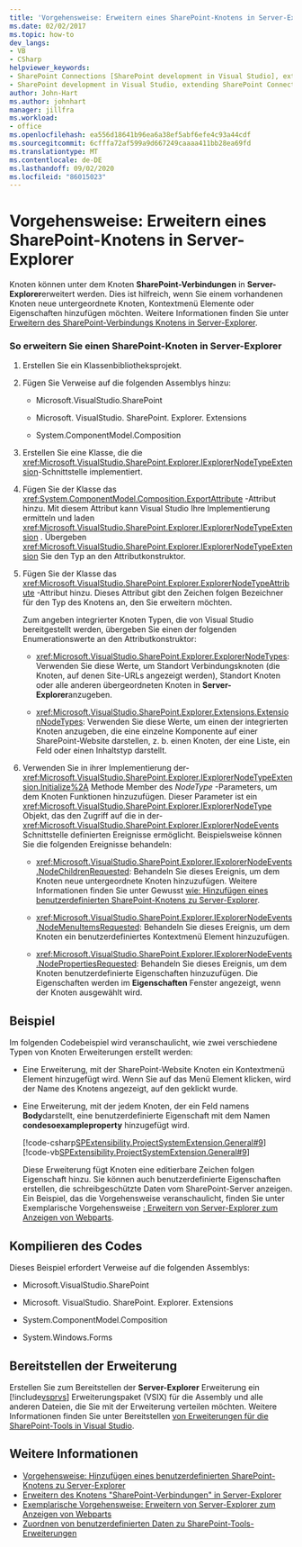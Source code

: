 ```yaml
---
title: 'Vorgehensweise: Erweitern eines SharePoint-Knotens in Server-Explorer | Microsoft-Dokumentation'
ms.date: 02/02/2017
ms.topic: how-to
dev_langs:
- VB
- CSharp
helpviewer_keywords:
- SharePoint Connections [SharePoint development in Visual Studio], extending a node
- SharePoint development in Visual Studio, extending SharePoint Connections node in Server Explorer
author: John-Hart
ms.author: johnhart
manager: jillfra
ms.workload:
- office
ms.openlocfilehash: ea556d18641b96ea6a38ef5abf6efe4c93a44cdf
ms.sourcegitcommit: 6cfffa72af599a9d667249caaaa411bb28ea69fd
ms.translationtype: MT
ms.contentlocale: de-DE
ms.lasthandoff: 09/02/2020
ms.locfileid: "86015023"
---
```

# <a name="how-to-extend-a-sharepoint-node-in-server-explorer"></a>Vorgehensweise: Erweitern eines SharePoint-Knotens in Server-Explorer
  Knoten können unter dem Knoten **SharePoint-Verbindungen** in **Server-Explorer**erweitert werden. Dies ist hilfreich, wenn Sie einem vorhandenen Knoten neue untergeordnete Knoten, Kontextmenü Elemente oder Eigenschaften hinzufügen möchten. Weitere Informationen finden Sie unter [Erweitern des SharePoint-Verbindungs Knotens in Server-Explorer](../sharepoint/extending-the-sharepoint-connections-node-in-server-explorer.md).

### <a name="to-extend-a-sharepoint-node-in-server-explorer"></a>So erweitern Sie einen SharePoint-Knoten in Server-Explorer

1. Erstellen Sie ein Klassenbibliotheksprojekt.

2. Fügen Sie Verweise auf die folgenden Assemblys hinzu:

    - Microsoft.VisualStudio.SharePoint

    - Microsoft. VisualStudio. SharePoint. Explorer. Extensions

    - System.ComponentModel.Composition

3. Erstellen Sie eine Klasse, die die <xref:Microsoft.VisualStudio.SharePoint.Explorer.IExplorerNodeTypeExtension>-Schnittstelle implementiert.

4. Fügen Sie der Klasse das <xref:System.ComponentModel.Composition.ExportAttribute> -Attribut hinzu. Mit diesem Attribut kann Visual Studio Ihre Implementierung ermitteln und laden <xref:Microsoft.VisualStudio.SharePoint.Explorer.IExplorerNodeTypeExtension> . Übergeben <xref:Microsoft.VisualStudio.SharePoint.Explorer.IExplorerNodeTypeExtension> Sie den Typ an den Attributkonstruktor.

5. Fügen Sie der Klasse das <xref:Microsoft.VisualStudio.SharePoint.Explorer.ExplorerNodeTypeAttribute> -Attribut hinzu. Dieses Attribut gibt den Zeichen folgen Bezeichner für den Typ des Knotens an, den Sie erweitern möchten.

     Zum angeben integrierter Knoten Typen, die von Visual Studio bereitgestellt werden, übergeben Sie einen der folgenden Enumerationswerte an den Attributkonstruktor:

    - <xref:Microsoft.VisualStudio.SharePoint.Explorer.ExplorerNodeTypes>: Verwenden Sie diese Werte, um Standort Verbindungsknoten (die Knoten, auf denen Site-URLs angezeigt werden), Standort Knoten oder alle anderen übergeordneten Knoten in **Server-Explorer**anzugeben.

    - <xref:Microsoft.VisualStudio.SharePoint.Explorer.Extensions.ExtensionNodeTypes>: Verwenden Sie diese Werte, um einen der integrierten Knoten anzugeben, die eine einzelne Komponente auf einer SharePoint-Website darstellen, z. b. einen Knoten, der eine Liste, ein Feld oder einen Inhaltstyp darstellt.

6. Verwenden Sie in ihrer Implementierung der- <xref:Microsoft.VisualStudio.SharePoint.Explorer.IExplorerNodeTypeExtension.Initialize%2A> Methode Member des *NodeType* -Parameters, um dem Knoten Funktionen hinzuzufügen. Dieser Parameter ist ein <xref:Microsoft.VisualStudio.SharePoint.Explorer.IExplorerNodeType> Objekt, das den Zugriff auf die in der- <xref:Microsoft.VisualStudio.SharePoint.Explorer.IExplorerNodeEvents> Schnittstelle definierten Ereignisse ermöglicht. Beispielsweise können Sie die folgenden Ereignisse behandeln:

    - <xref:Microsoft.VisualStudio.SharePoint.Explorer.IExplorerNodeEvents.NodeChildrenRequested>: Behandeln Sie dieses Ereignis, um dem Knoten neue untergeordnete Knoten hinzuzufügen. Weitere Informationen finden Sie unter Gewusst [wie: Hinzufügen eines benutzerdefinierten SharePoint-Knotens zu Server-Explorer](../sharepoint/how-to-add-a-custom-sharepoint-node-to-server-explorer.md).

    - <xref:Microsoft.VisualStudio.SharePoint.Explorer.IExplorerNodeEvents.NodeMenuItemsRequested>: Behandeln Sie dieses Ereignis, um dem Knoten ein benutzerdefiniertes Kontextmenü Element hinzuzufügen.

    - <xref:Microsoft.VisualStudio.SharePoint.Explorer.IExplorerNodeEvents.NodePropertiesRequested>: Behandeln Sie dieses Ereignis, um dem Knoten benutzerdefinierte Eigenschaften hinzuzufügen. Die Eigenschaften werden im **Eigenschaften** Fenster angezeigt, wenn der Knoten ausgewählt wird.

## <a name="example"></a>Beispiel
 Im folgenden Codebeispiel wird veranschaulicht, wie zwei verschiedene Typen von Knoten Erweiterungen erstellt werden:

- Eine Erweiterung, mit der SharePoint-Website Knoten ein Kontextmenü Element hinzugefügt wird. Wenn Sie auf das Menü Element klicken, wird der Name des Knotens angezeigt, auf den geklickt wurde.

- Eine Erweiterung, mit der jedem Knoten, der ein Feld namens **Body**darstellt, eine benutzerdefinierte Eigenschaft mit dem Namen **condesoexampleproperty** hinzugefügt wird.

  [!code-csharp[SPExtensibility.ProjectSystemExtension.General#9](../sharepoint/codesnippet/CSharp/projectsystemexamples/extension/serverexplorerextension.cs#9)]
  [!code-vb[SPExtensibility.ProjectSystemExtension.General#9](../sharepoint/codesnippet/VisualBasic/projectsystemexamples/extension/serverexplorerextension.vb#9)]

  Diese Erweiterung fügt Knoten eine editierbare Zeichen folgen Eigenschaft hinzu. Sie können auch benutzerdefinierte Eigenschaften erstellen, die schreibgeschützte Daten vom SharePoint-Server anzeigen. Ein Beispiel, das die Vorgehensweise veranschaulicht, finden Sie unter Exemplarische Vorgehensweise [: Erweitern von Server-Explorer zum Anzeigen von Webparts](../sharepoint/walkthrough-extending-server-explorer-to-display-web-parts.md).

## <a name="compile-the-code"></a>Kompilieren des Codes
 Dieses Beispiel erfordert Verweise auf die folgenden Assemblys:

- Microsoft.VisualStudio.SharePoint

- Microsoft. VisualStudio. SharePoint. Explorer. Extensions

- System.ComponentModel.Composition

- System.Windows.Forms

## <a name="deploy-the-extension"></a>Bereitstellen der Erweiterung
 Erstellen Sie zum Bereitstellen der **Server-Explorer** Erweiterung ein [!include[vsprvs](../sharepoint/includes/vsprvs-md.md)] Erweiterungspaket (VSIX) für die Assembly und alle anderen Dateien, die Sie mit der Erweiterung verteilen möchten. Weitere Informationen finden Sie unter Bereitstellen [von Erweiterungen für die SharePoint-Tools in Visual Studio](../sharepoint/deploying-extensions-for-the-sharepoint-tools-in-visual-studio.md).

## <a name="see-also"></a>Weitere Informationen
- [Vorgehensweise: Hinzufügen eines benutzerdefinierten SharePoint-Knotens zu Server-Explorer](../sharepoint/how-to-add-a-custom-sharepoint-node-to-server-explorer.md)
- [Erweitern des Knotens "SharePoint-Verbindungen" in Server-Explorer](../sharepoint/extending-the-sharepoint-connections-node-in-server-explorer.md)
- [Exemplarische Vorgehensweise: Erweitern von Server-Explorer zum Anzeigen von Webparts](../sharepoint/walkthrough-extending-server-explorer-to-display-web-parts.md)
- [Zuordnen von benutzerdefinierten Daten zu SharePoint-Tools-Erweiterungen](../sharepoint/associating-custom-data-with-sharepoint-tools-extensions.md)
